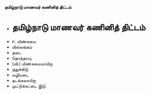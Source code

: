 **தமிழ்நாடு மாணவர் கணினித் திட்டம்**
- # தமிழ்நாடு மாணவர் கணினித் திட்டம்
- n. வீண்சுமை
- வில்லங்கம்
- தடை
- தொந்தரவு
- (வி.) வீண்சுமையாயிரு
- குறுக்கிடு
- வழியடை
- தடங்கலாயிரு
- முட்டுக்கட்டை இடு.

